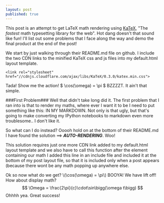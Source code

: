 ```yaml
---
layout: post
published: true
---
```




This post is an attempt to get LaTeX math rendering using [KaTeX](https://khan.github.io/KaTeX/), "The _fastest_ math typesetting library for the web". Hot dang doesn't that sound like fun! I'll list out some problems that I face along the way and demo the final product at the end of the post!

We start by just walking through their README.md file on github. I include the two CDN links to the minified KaTeX css and js files into my default.html layout template. 

	<link rel="stylesheet" href="//cdnjs.cloudflare.com/ajax/libs/KaTeX/0.3.0/katex.min.css">
<script src="//cdnjs.cloudflare.com/ajax/libs/KaTeX/0.3.0/katex.min.js"></script>

Tada! Show me the action! \$ \cos(\omega) = \pi \$
BZZZZT. It ain't that simple.

###First Problem###
Well that didn't take long did it. The first problem that I ran into is that to render my maths, where ever I want it to be I need to put something like this:
	<script>katex.render("\cos(\omega) = \pi", element);</script>
IN MY MARKDOWN. Not only is that ugly, but that's going to make converting my IPython notebooks to markdown even more troublesome.. I don't like it.

So what can I do instead? Ooooh hold on at the bottom of their README.md I have found the solution ==> __*AUTO-RENDERING*__. Woo!

This solution requires just one more CDN link added to my default.html layout template
	<script src="//cdnjs.cloudflare.com/ajax/libs/KaTeX/0.5.1/contrib/auto-render.min.js"></script>
and we also have to call this function after the element containing our math
	<script>renderMathInElement(document.getElementById("example"));</script>
I added this line in an include file and included it at the bottom of my post layout file, so that it is included only when a post appears (because there wont be any math popping up anywhere else.

Ok so now what do we get? \\(\cos(\omega) = \pi\\) 
BOOYA! We have lift off!
How about display math? 
$$ \Omega = \frac{2\pi}{c}\cdot\sin\bigg(\omega t\bigg) $$
Ohhhh yea. Great success!
